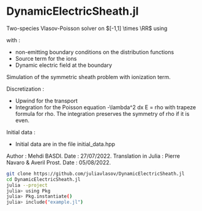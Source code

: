 # DynamicElectricSheath.jl

Two-species Vlasov-Poisson solver on $[-1,1] \times \RR$ using
 
 with :
 - non-emitting boundary conditions on the distribution functions
 - Source term for the ions
 - Dynamic electric field at the boundary
 
 
 Simulation of the symmetric sheath problem with ionization term.
 
 Discretization :
 - Upwind for the transport
 - Integration for the Poisson equation -\\lambda^2 dx E = rho with trapeze formula for rho.  The integration  preserves the symmetry of rho if it is even.
 
 
 Initial data :
 
 - Initial data are in the file initial_data.hpp
 
 Author : Mehdi BASDI. 
 Date : 27/07/2022.
 Translation in Julia : Pierre Navaro & Averil Prost.
 Date : 05/08/2022.

```bash
git clone https://github.com/juliavlasov/DynamicElectricSheath.jl
cd DynamicElectricSheath.jl
julia --project
julia> using Pkg
julia> Pkg.instantiate()
julia> include("example.jl")
```
